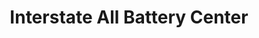 ---
title: "Interstate All Battery Center"
url: /lincoln/interstate-all-battery-center/
shop: Elektronik
---